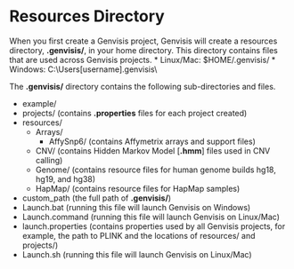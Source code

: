 # Resources Directory
When you first create a Genvisis project, Genvisis will create a resources directory, **.genvisis/**, in your home directory. This directory contains files that are used across Genvisis projects.
    * Linux/Mac: $HOME/.genvisis/
    * Windows: C:\Users\[username]\.genvisis\

The **.genvisis/** directory contains the following sub-directories and files.
* example/
* projects/ (contains **.properties** files for each project created)
* resources/
    * Arrays/
        * AffySnp6/ (contains Affymetrix arrays and support files)
    * CNV/ (contains Hidden Markov Model [**.hmm**] files used in CNV calling)
    * Genome/ (contains resource files for human genome builds hg18, hg19, and hg38)
    * HapMap/ (contains resource files for HapMap samples)
* custom_path (the full path of **.genvisis/**)
* Launch.bat (running this file will launch Genvisis on Windows)
* Launch.command (running this file will launch Genvisis on Linux/Mac)
* launch.properties (contains properties used by all Genvisis projects, for example, the path to PLINK and the locations of resources/ and projects/) 
* Launch.sh (running this file will launch Genvisis on Linux/Mac)
